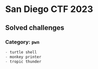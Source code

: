 # San Diego CTF 2023

## Solved challenges
### Category: `pwn`
```python
- turtle shell
- monkey printer
- tropic thunder
```
